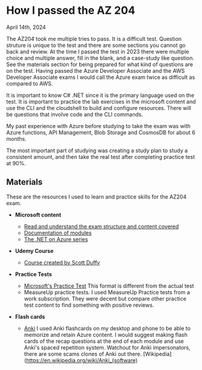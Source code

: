 # How I passed the AZ 204

April 14th, 2024

The AZ204 took me multiple tries to pass. It is a difficult test. Question struture is unique to the test and there are some sections you cannot go back and review. At the time I passed the test in 2023 there were multiple choice and multiple answer, fill in the blank, and a case-study like question. See the materials section for being prepared for what kind of questions are on the test. Having passed the Azure Developer Associate and the AWS Developer Associate exams I would call the Azure exam twice as difficult as compared to AWS.

It is important to know C# .NET since it is the primary language used on the test. It is important to practice the lab exercises in the microsoft content and use the CLI and the cloudshell to build and configure resources. There will be questions that involve code and the CLI commands.

My past experience with Azure before studying to take the exam was with Azure functions, API Management, Blob Storage and CosmosDB for about 6 months.

The most important part of studying was creating a study plan to study a consistent amount, and then take the real test after completing practice test at 90%.

## Materials

These are the resources I used to learn and practice skills for the AZ204 exam.

- **Microsoft content**

  - [Read and understand the exam structure and content covered](https://learn.microsoft.com/en-us/credentials/certifications/resources/study-guides/az-204)
  - [Documentation of modules](https://learn.microsoft.com/en-us/credentials/certifications/azure-developer/?practice-assessment-type=certification#certification-prepare-for-the-exam)
  - [The .NET on Azure series](https://www.youtube.com/watch?v=EzdqO6jX8u4&list=PLdo4fOcmZ0oVSBX3Lde8owu6dSgZLIXfu)

- **Udemy Course**

  - [Course created by Scott Duffy](https://www.udemy.com/course/70532-azure/)

- **Practice Tests**

  - [Microsoft's Practice Test](https://learn.microsoft.com/en-us/credentials/certifications/azure-developer/practice/assessment?assessment-type=practice&assessmentId=35&practice-assessment-type=certification&source=docs) This format is different from the actual test
  - MeasureUp practice tests. I used MeasureUp Practice tests from a work subscription. They were decent but compare other practice test content to find something with positive reviews.

- **Flash cards**
  - [Anki](https://apps.ankiweb.net/) I used Anki flashcards on my desktop and phone to be able to memorize and retain Azure content. I would suggest making flash cards of the recap questions at the end of each module and use Anki's spaced repetition system. Watchout for Anki impersonators, there are some scams clones of Anki out there. [Wikipedia](https://en.wikipedia.org/wiki/Anki_(software)
